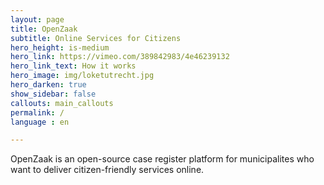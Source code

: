 ```yaml
---
layout: page
title: OpenZaak
subtitle: Online Services for Citizens
hero_height: is-medium
hero_link: https://vimeo.com/389842983/4e46239132
hero_link_text: How it works
hero_image: img/loketutrecht.jpg
hero_darken: true
show_sidebar: false
callouts: main_callouts
permalink: /
language : en

---
```


OpenZaak is an open-source case register platform for municipalites who want to deliver citizen-friendly services online.
